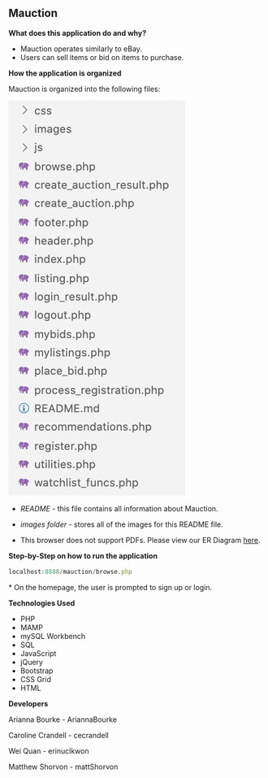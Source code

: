 ## Mauction

<!-- ![](images/mauction.gif) -->

**What does this application do and why?**

* Mauction operates similarly to eBay.
* Users can sell items or bid on items to purchase.

**How the application is organized**

Mauction is organized into the following files: 

![root folder](images/rootFolder.png)

* *README* - this file contains all information about Mauction.

* *images folder* - stores all of the images for this README file.

* <div>This browser does not support PDFs. Please view our ER Diagram <a href="images/ERDiagram.pdf" target="_blank">here</a>.</div>

**Step-by-Step on how to run the application**
<a href="localhost:8888/mauction/browse.php">
```js
localhost:8888/mauction/browse.php
```
</a>
* On the homepage, the user is prompted to sign up or login.

**Technologies Used** 

* PHP
* MAMP
* mySQL Workbench
* SQL
* JavaScript
* jQuery
* Bootstrap
* CSS Grid
* HTML

**Developers**

Arianna Bourke - AriannaBourke

Caroline Crandell - cecrandell

Wei Quan - erinuclkwon

Matthew Shorvon - mattShorvon